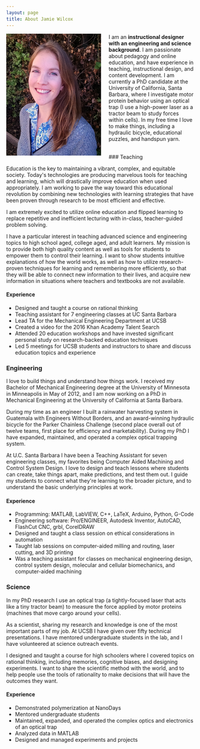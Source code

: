 ```yaml
---
layout: page
title: About Jamie Wilcox
---
```


<div class="projectblock">
<img src="\images\NicePhoto2.png" height="325" align="left" style="margin-right: 20px"/>

I am an <b>instructional designer with an engineering and science background</b>. I am passionate about pedagogy and online education, and have experience in teaching, instructional design, and content development. I am currently a PhD candidate at the University of California, Santa Barbara, where I investigate motor protein behavior using an optical trap (I use a high-power laser as a tractor beam to study forces within cells). In my free time I love to make things, including a hydraulic bicycle, educational puzzles, and handspun yarn.
</div>


<br/>
### Teaching

Education is the key to maintaining a vibrant, complex, and equitable society. Today's technologies are producing marvelous tools for teaching and learning, which will drastically improve education when used appropriately. I am working to pave the way toward this educational revolution by combining new technologies with learning strategies that have been proven through research to be most efficient and effective.
	
I am extremely excited to utilize online education and flipped learning to replace repetitive and inefficient lecturing with in-class, teacher-guided problem solving.
	
I have a particular interest in teaching advanced science and engineering topics to high school aged, college aged, and adult learners. My mission is to provide both high quality content as well as tools for students to empower them to control their learning. I want to show students intuitive explanations of how the world works, as well as how to utilize research-proven techniques for learning and remembering more efficiently, so that they will be able to connect new information to their lives, and acquire new information in situations where teachers and textbooks are not available.

#### Experience

- Designed and taught a course on rational thinking
- Teaching assistant for 7 engineering classes at UC Santa Barbara
- Lead TA for the Mechanical Engineering Department at UCSB
- Created a video for the 2016 Khan Academy Talent Search
- Attended 20 education workshops and have invested significant personal study on research-backed education techniques
- Led 5 meetings for UCSB students and instructors to share and discuss education topics and experience

### Engineering

I love to build things and understand how things work. I received my Bachelor of Mechanical Engineering degree at the University of Minnesota in Minneapolis in May of 2012, and I am now working on a PhD in Mechanical Engineering at the University of California at Santa Barbara. 
	
During my time as an engineer I built a rainwater harvesting system in Guatemala with Engineers Without Borders, and an award-winning hydraulic bicycle for the Parker Chainless Challenge (second place overall out of twelve teams, first place for efficiency and marketability). During my PhD I have expanded, maintained, and operated a complex optical trapping system.
	
At U.C. Santa Barbara I have been a Teaching Assistant for seven engineering classes, my favorites being Computer Aided Machining and Control System Design. I love to design and teach lessons where students can create, take things apart, make predictions, and test them out. I guide my students to connect what they're learning to the broader picture, and to understand the basic underlying principles at work.
	
#### Experience

- Programming: MATLAB, LabVIEW, C++, LaTeX, Arduino, Python, G-Code
- Engineering software: Pro/ENGINEER, Autodesk Inventor, AutoCAD, FlashCut CNC, grbl, CorelDRAW
- Designed and taught a class session on ethical considerations in automation
- Taught lab sessions on computer-aided milling and routing, laser cutting, and 3D printing
- Was a teaching assistant for classes on mechanical engineering design, control system design, molecular and cellular biomechanics, and computer-aided machining
	
### Science

In my PhD research I use an optical trap (a tightly-focused laser that acts like a tiny tractor beam) to measure the force applied by motor proteins (machines that move cargo around your cells).
	
As a scientist, sharing my research and knowledge is one of the most important parts of my job. At UCSB I have given over fifty technical presentations. I have mentored undergraduate students in the lab, and I have volunteered at science outreach events.
	
I designed and taught a course for high schoolers where I covered topics on rational thinking, including memories, cognitive biases, and designing experiments. I want to share the scientific method with the world, and to help people use the tools of rationality to make decisions that will have the outcomes they want. 
	
#### Experience

- Demonstrated polymerization at NanoDays
- Mentored undergraduate students 
- Maintained, expanded, and operated the complex optics and electronics of an optical trap
- Analyzed data in MATLAB
- Designed and managed experiments and projects
